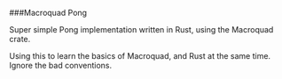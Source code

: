 ###Macroquad Pong

Super simple Pong implementation written in Rust, using the Macroquad crate.

Using this to learn the basics of Macroquad, and Rust at the same time. Ignore the bad conventions.
